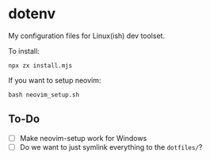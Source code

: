 # dotenv

My configuration files for Linux(ish) dev toolset.

To install:

```
npx zx install.mjs
```

If you want to setup neovim:

```
bash neovim_setup.sh
```


## To-Do

- [ ] Make neovim-setup work for Windows
- [ ] Do we want to just symlink everything to the `dotfiles/`?
